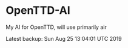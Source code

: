 # OpenTTD-AI
My AI for OpenTTD, will use primarily air

Latest backup: Sun Aug 25 13:04:01 UTC 2019
